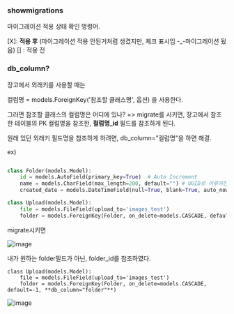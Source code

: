 ### showmigrations

마이그레이션 적용 상태 확인 명령어.

[X]: **적용 후** (마이그레이션 적용 안된거처럼 생겼지만, 체크 표시임 -_-마이그레이션 됬음) 
[] : 적용 전 


### db_column?

장고에서 외래키를 사용할 때는 

컬럼명 = models.ForeignKey('참조할 클래스명', 옵션) 을 사용한다. 


그러면 참조할 클래스의 컬럼명은 어디에 있나?
=> migrate를 시키면, 장고에서 참조한 테이블의 PK 컬럼명을 참조한, **컬럼명_id** 필드를 참조하게 된다.

원래 있던 외래키 필드명을 참조하게 하려면, db_column="컬럼명"을 하면 해결.


ex)
```python

class Folder(models.Model):
    id = models.AutoField(primary_key=True)  # Auto Increment
    name = models.CharField(max_length=200, default="") # UUID로 이루어진 폴더명.
    created_date = models.DateTimeField(null=True, blank=True, auto_now_add=True)

class Upload(models.Model):
    file = models.FileField(upload_to='images_test')
    folder = models.ForeignKey(Folder, on_delete=models.CASCADE, default=-1)
```

migrate시키면

![image](https://user-images.githubusercontent.com/15938354/116501977-354ebc00-a8ed-11eb-8f5b-e443b21da78c.png)

내가 원하는 folder필드가 아닌, folder_id를 참조하였다. 


```
class Upload(models.Model):
    file = models.FileField(upload_to='images_test')
    folder = models.ForeignKey(Folder, on_delete=models.CASCADE, default=-1, **db_column="folder"**)
```

![image](https://user-images.githubusercontent.com/15938354/116502072-83fc5600-a8ed-11eb-996f-d1873a6744d4.png)

